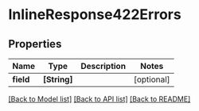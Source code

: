 # InlineResponse422Errors

## Properties
Name | Type | Description | Notes
------------ | ------------- | ------------- | -------------
**field** | **[String]** |  | [optional] 

[[Back to Model list]](../README.md#documentation-for-models) [[Back to API list]](../README.md#documentation-for-api-endpoints) [[Back to README]](../README.md)


